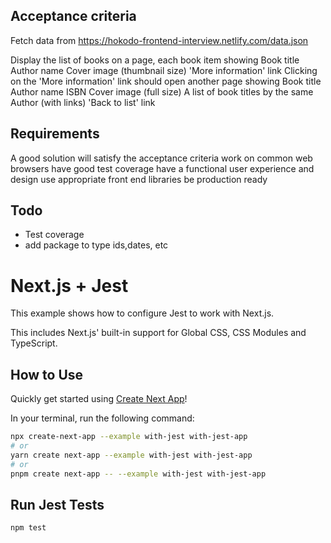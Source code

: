 ## Acceptance criteria

Fetch data from https://hokodo-frontend-interview.netlify.com/data.json

Display the list of books on a page, each book item showing
Book title
Author name
Cover image (thumbnail size)
'More information' link
Clicking on the 'More information' link should open another page showing
Book title
Author name
ISBN
Cover image (full size)
A list of book titles by the same Author (with links)
'Back to list' link

## Requirements

A good solution will satisfy the acceptance criteria work on common web browsers have good test coverage have a functional user experience and design use appropriate front end libraries be production ready

## Todo

- Test coverage
- add package to type ids,dates, etc

# Next.js + Jest

This example shows how to configure Jest to work with Next.js.

This includes Next.js' built-in support for Global CSS, CSS Modules and TypeScript.

## How to Use

Quickly get started using [Create Next App](https://github.com/vercel/next.js/tree/canary/packages/create-next-app#readme)!

In your terminal, run the following command:

```bash
npx create-next-app --example with-jest with-jest-app
# or
yarn create next-app --example with-jest with-jest-app
# or
pnpm create next-app -- --example with-jest with-jest-app
```

## Run Jest Tests

```bash
npm test
```
